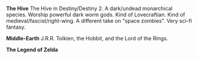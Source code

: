 **The Hive**
The Hive in Destiny/Destiny 2. A dark/undead monarchical species. Worship powerful dark worm gods. Kind of Lovecraftian. Kind of medieval/fascist/right-wing. A different take on "space zombies". Very sci-fi fantasy.

**Middle-Earth**
J.R.R. Tolkien, the Hobbit, and the Lord of the Rings.

**The Legend of Zelda**
